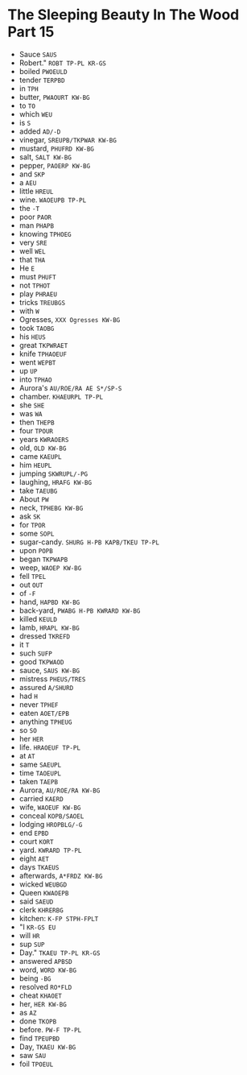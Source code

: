 # The Sleeping Beauty In The Wood Part 15

* Sauce `SAUS`
* Robert." `ROBT TP-PL KR-GS`
* boiled `PWOEULD`
* tender `TERPBD`
* in `TPH`
* butter, `PWAOURT KW-BG`
* to `TO`
* which `WEU`
* is `S`
* added `AD/-D`
* vinegar, `SREUPB/TKPWAR KW-BG`
* mustard, `PHUFRD KW-BG`
* salt, `SALT KW-BG`
* pepper, `PAOERP KW-BG`
* and `SKP`
* a `AEU`
* little `HREUL`
* wine. `WAOEUPB TP-PL`
* the `-T`
* poor `PAOR`
* man `PHAPB`
* knowing `TPHOEG`
* very `SRE`
* well `WEL`
* that `THA`
* He `E`
* must `PHUFT`
* not `TPHOT`
* play `PHRAEU`
* tricks `TREUBGS`
* with `W`
* Ogresses, `XXX Ogresses KW-BG`
* took `TAOBG`
* his `HEUS`
* great `TKPWRAET`
* knife `TPHAOEUF`
* went `WEPBT`
* up `UP`
* into `TPHAO`
* Aurora's `AU/ROE/RA AE S*/SP-S`
* chamber. `KHAEURPL TP-PL`
* she `SHE`
* was `WA`
* then `THEPB`
* four `TPOUR`
* years `KWRAOERS`
* old, `OLD KW-BG`
* came `KAEUPL`
* him `HEUPL`
* jumping `SKWRUPL/-PG`
* laughing, `HRAFG KW-BG`
* take `TAEUBG`
* About `PW`
* neck, `TPHEBG KW-BG`
* ask `SK`
* for `TPOR`
* some `SOPL`
* sugar-candy. `SHURG H-PB KAPB/TKEU TP-PL`
* upon `POPB`
* began `TKPWAPB`
* weep, `WAOEP KW-BG`
* fell `TPEL`
* out `OUT`
* of `-F`
* hand, `HAPBD KW-BG`
* back-yard, `PWABG H-PB KWRARD KW-BG`
* killed `KEULD`
* lamb, `HRAPL KW-BG`
* dressed `TKREFD`
* it `T`
* such `SUFP`
* good `TKPWAOD`
* sauce, `SAUS KW-BG`
* mistress `PHEUS/TRES`
* assured `A/SHURD`
* had `H`
* never `TPHEF`
* eaten `AOET/EPB`
* anything `TPHEUG`
* so `SO`
* her `HER`
* life. `HRAOEUF TP-PL`
* at `AT`
* same `SAEUPL`
* time `TAOEUPL`
* taken `TAEPB`
* Aurora, `AU/ROE/RA KW-BG`
* carried `KAERD`
* wife, `WAOEUF KW-BG`
* conceal `KOPB/SAOEL`
* lodging `HROPBLG/-G`
* end `EPBD`
* court `KORT`
* yard. `KWRARD TP-PL`
* eight `AET`
* days `TKAEUS`
* afterwards, `A*FRDZ KW-BG`
* wicked `WEUBGD`
* Queen `KWAOEPB`
* said `SAEUD`
* clerk `KHRERBG`
* kitchen: `K-FP STPH-FPLT`
* "I `KR-GS EU`
* will `HR`
* sup `SUP`
* Day." `TKAEU TP-PL KR-GS`
* answered `APBSD`
* word, `WORD KW-BG`
* being `-BG`
* resolved `RO*FLD`
* cheat `KHAOET`
* her, `HER KW-BG`
* as `AZ`
* done `TKOPB`
* before. `PW-F TP-PL`
* find `TPEUPBD`
* Day, `TKAEU KW-BG`
* saw `SAU`
* foil `TPOEUL`
